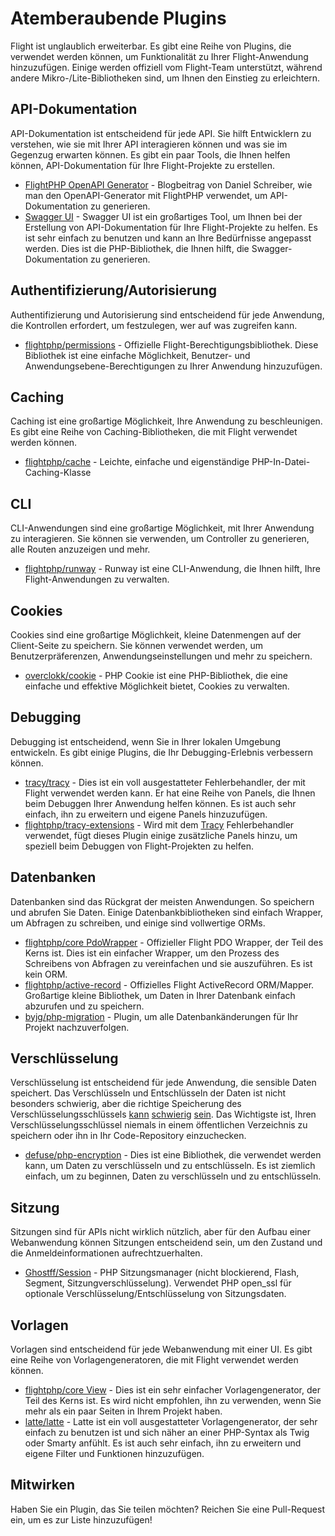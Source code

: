 # Atemberaubende Plugins

Flight ist unglaublich erweiterbar. Es gibt eine Reihe von Plugins, die verwendet werden können, um Funktionalität zu Ihrer Flight-Anwendung hinzuzufügen. Einige werden offiziell vom Flight-Team unterstützt, während andere Mikro-/Lite-Bibliotheken sind, um Ihnen den Einstieg zu erleichtern.

## API-Dokumentation

API-Dokumentation ist entscheidend für jede API. Sie hilft Entwicklern zu verstehen, wie sie mit Ihrer API interagieren können und was sie im Gegenzug erwarten können. Es gibt ein paar Tools, die Ihnen helfen können, API-Dokumentation für Ihre Flight-Projekte zu erstellen.

- [FlightPHP OpenAPI Generator](https://dev.to/danielsc/define-generate-and-implement-an-api-first-approach-with-openapi-generator-and-flightphp-1fb3) - Blogbeitrag von Daniel Schreiber, wie man den OpenAPI-Generator mit FlightPHP verwendet, um API-Dokumentation zu generieren.
- [Swagger UI](https://github.com/zircote/swagger-php) - Swagger UI ist ein großartiges Tool, um Ihnen bei der Erstellung von API-Dokumentation für Ihre Flight-Projekte zu helfen. Es ist sehr einfach zu benutzen und kann an Ihre Bedürfnisse angepasst werden. Dies ist die PHP-Bibliothek, die Ihnen hilft, die Swagger-Dokumentation zu generieren.

## Authentifizierung/Autorisierung

Authentifizierung und Autorisierung sind entscheidend für jede Anwendung, die Kontrollen erfordert, um festzulegen, wer auf was zugreifen kann.

- [flightphp/permissions](/awesome-plugins/permissions) - Offizielle Flight-Berechtigungsbibliothek. Diese Bibliothek ist eine einfache Möglichkeit, Benutzer- und Anwendungsebene-Berechtigungen zu Ihrer Anwendung hinzuzufügen.

## Caching

Caching ist eine großartige Möglichkeit, Ihre Anwendung zu beschleunigen. Es gibt eine Reihe von Caching-Bibliotheken, die mit Flight verwendet werden können.

- [flightphp/cache](/awesome-plugins/php-file-cache) - Leichte, einfache und eigenständige PHP-In-Datei-Caching-Klasse

## CLI

CLI-Anwendungen sind eine großartige Möglichkeit, mit Ihrer Anwendung zu interagieren. Sie können sie verwenden, um Controller zu generieren, alle Routen anzuzeigen und mehr.

- [flightphp/runway](/awesome-plugins/runway) - Runway ist eine CLI-Anwendung, die Ihnen hilft, Ihre Flight-Anwendungen zu verwalten.

## Cookies

Cookies sind eine großartige Möglichkeit, kleine Datenmengen auf der Client-Seite zu speichern. Sie können verwendet werden, um Benutzerpräferenzen, Anwendungseinstellungen und mehr zu speichern.

- [overclokk/cookie](/awesome-plugins/php-cookie) - PHP Cookie ist eine PHP-Bibliothek, die eine einfache und effektive Möglichkeit bietet, Cookies zu verwalten.

## Debugging

Debugging ist entscheidend, wenn Sie in Ihrer lokalen Umgebung entwickeln. Es gibt einige Plugins, die Ihr Debugging-Erlebnis verbessern können.

- [tracy/tracy](/awesome-plugins/tracy) - Dies ist ein voll ausgestatteter Fehlerbehandler, der mit Flight verwendet werden kann. Er hat eine Reihe von Panels, die Ihnen beim Debuggen Ihrer Anwendung helfen können. Es ist auch sehr einfach, ihn zu erweitern und eigene Panels hinzuzufügen.
- [flightphp/tracy-extensions](/awesome-plugins/tracy-extensions) - Wird mit dem [Tracy](/awesome-plugins/tracy) Fehlerbehandler verwendet, fügt dieses Plugin einige zusätzliche Panels hinzu, um speziell beim Debuggen von Flight-Projekten zu helfen.

## Datenbanken

Datenbanken sind das Rückgrat der meisten Anwendungen. So speichern und abrufen Sie Daten. Einige Datenbankbibliotheken sind einfach Wrapper, um Abfragen zu schreiben, und einige sind vollwertige ORMs.

- [flightphp/core PdoWrapper](/awesome-plugins/pdo-wrapper) - Offizieller Flight PDO Wrapper, der Teil des Kerns ist. Dies ist ein einfacher Wrapper, um den Prozess des Schreibens von Abfragen zu vereinfachen und sie auszuführen. Es ist kein ORM.
- [flightphp/active-record](/awesome-plugins/active-record) - Offizielles Flight ActiveRecord ORM/Mapper. Großartige kleine Bibliothek, um Daten in Ihrer Datenbank einfach abzurufen und zu speichern.
- [byjg/php-migration](/awesome-plugins/migrations) - Plugin, um alle Datenbankänderungen für Ihr Projekt nachzuverfolgen.

## Verschlüsselung

Verschlüsselung ist entscheidend für jede Anwendung, die sensible Daten speichert. Das Verschlüsseln und Entschlüsseln der Daten ist nicht besonders schwierig, aber die richtige Speicherung des Verschlüsselungsschlüssels [kann](https://stackoverflow.com/questions/6767839/where-should-i-store-an-encryption-key-for-php#:~:text=Write%20a%20php%20config%20file%20and%20store%20it,folder%20is%20not%20accessible%20to%20the%20end%20user.) [schwierig](https://www.reddit.com/r/PHP/comments/luqsn/the_encryption_key_where_do_you_store_it/) [sein](https://security.stackexchange.com/questions/48047/location-to-store-an-encryption-key). Das Wichtigste ist, Ihren Verschlüsselungsschlüssel niemals in einem öffentlichen Verzeichnis zu speichern oder ihn in Ihr Code-Repository einzuchecken.

- [defuse/php-encryption](/awesome-plugins/php-encryption) - Dies ist eine Bibliothek, die verwendet werden kann, um Daten zu verschlüsseln und zu entschlüsseln. Es ist ziemlich einfach, um zu beginnen, Daten zu verschlüsseln und zu entschlüsseln.

## Sitzung

Sitzungen sind für APIs nicht wirklich nützlich, aber für den Aufbau einer Webanwendung können Sitzungen entscheidend sein, um den Zustand und die Anmeldeinformationen aufrechtzuerhalten.

- [Ghostff/Session](/awesome-plugins/session) - PHP Sitzungsmanager (nicht blockierend, Flash, Segment, Sitzungverschlüsselung). Verwendet PHP open_ssl für optionale Verschlüsselung/Entschlüsselung von Sitzungsdaten.

## Vorlagen

Vorlagen sind entscheidend für jede Webanwendung mit einer UI. Es gibt eine Reihe von Vorlagengeneratoren, die mit Flight verwendet werden können.

- [flightphp/core View](/learn#views) - Dies ist ein sehr einfacher Vorlagengenerator, der Teil des Kerns ist. Es wird nicht empfohlen, ihn zu verwenden, wenn Sie mehr als ein paar Seiten in Ihrem Projekt haben.
- [latte/latte](/awesome-plugins/latte) - Latte ist ein voll ausgestatteter Vorlagengenerator, der sehr einfach zu benutzen ist und sich näher an einer PHP-Syntax als Twig oder Smarty anfühlt. Es ist auch sehr einfach, ihn zu erweitern und eigene Filter und Funktionen hinzuzufügen.

## Mitwirken

Haben Sie ein Plugin, das Sie teilen möchten? Reichen Sie eine Pull-Request ein, um es zur Liste hinzuzufügen!